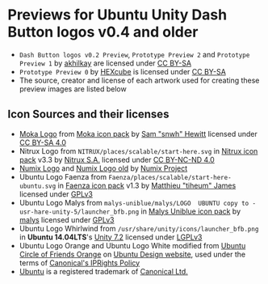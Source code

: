 Previews for Ubuntu Unity Dash Button logos v0.4 and older
==========================================================
- `Dash Button logos v0.2 Preview`, `Prototype Preview 2` and `Prototype Preview 1` by [akhilkay][akhilkay] are licensed under [CC BY-SA][CC-BY-SA]
- `Prototype Preview 0` by [HEXcube][HEXcube] is licensed under [CC BY-SA][CC-BY-SA]
- The source, creator and license of each artwork used for creating these preview images are listed below

Icon Sources and their licenses
-------------------------------
- [Moka Logo][moka-logo] from [Moka icon pack][moka-icon-pack] by [Sam "snwh" Hewitt][snwh] licensed under [CC BY-SA 4.0][CC-BY-SA]
- Nitrux Logo from `NITRUX/places/scalable/start-here.svg` in [Nitrux icon pack][nitrux-icon-pack] v3.3 by [Nitrux S.A.][nitrux] licensed under [CC BY-NC-ND 4.0][CC-BY-NC-ND]
- [Numix Logo][numix-logo-legacy] and [Numix Logo old][numix-super-logo] by [Numix Project][numix]
- Ubuntu Logo Faenza from `Faenza/places/scalable/start-here-ubuntu.svg` in [Faenza icon pack][faenza-icon-pack] v1.3 by [Matthieu "tiheum" James][tiheum] licensed under [GPLv3][GPL]
- Ubuntu Logo Malys from `malys-uniblue/malys/LOGO  UBUNTU copy to -usr-hare-unity-5/launcher_bfb.png` in [Malys Uniblue icon pack][malys-uniblue-icon-pack] by [malys][malys] licensed under [GPLv3][GPL]
- Ubuntu Logo Whirlwind from `/usr/share/unity/icons/launcher_bfb.png` in **Ubuntu 14.04LTS**'s [Unity 7.2][unity-core-package] licensed under [LGPLv3][LGPL]
- Ubuntu Logo Orange and Ubuntu Logo White modified from [Ubuntu Circle of Friends Orange][ubuntu-logo-orange] on [Ubuntu Design website][ubuntu-design-logos], used under the terms of [Canonical's IPRights Policy][IPpolicy]
- [Ubuntu][ubuntu-website] is a registered trademark of [Canonical Ltd.][canonical-website]


[moka-logo]: https://github.com/moka-project/moka-icon-theme/blob/master/src/M/moka.svg "Moka Logo's source svg file"
[moka-icon-pack]: https://snwh.org/moka "Moka Project's homepage"
[nitrux-icon-pack]: https://deviantn7k1.deviantart.com/art/Nitrux-293634207 "Nitrux icon pack on DeviantArt"
[numix-logo-legacy]: https://github.com/numixproject/numix-assets/blob/master/legacy/numix-logo-legacy.svg "Numix's old logo"
[numix-super-logo]: https://github.com/numixproject/numix-assets/blob/master/legacy/numix-super-new-logo-numix.svg "Numix's old logotype"
[faenza-icon-pack]: https://tiheum.deviantart.com/art/Faenza-Icons-173323228 "Faenza icon pack on DeviantArt"
[malys-uniblue-icon-pack]: https://malysss.deviantart.com/art/malys-uniblue-update-11-09-2012-298501868 "Malys Uniblue icon pack on DeviantArt"
[unity-core-package]: http://packages.ubuntu.com/trusty/libunity-core-6.0-9 "Unity's core assets package"
[ubuntu-logo-orange]: https://design.ubuntu.com/wp-content/uploads/logo-ubuntu_cof-orange-hex.svg "Ubuntu Circle of Friends Orange"
[ubuntu-design-logos]: https://design.ubuntu.com/brand/ubuntu-logo "Guidelines regarding use of Ubuntu Brand and Logo"

[akhilkay]: https://akhilkay.deviantart.com "akhilkay's DeviantArt page"
[HEXcube]: https://deviantart.com/HEXcube "HEXcube's DeviantArt page"
[snwh]: https://samuelhewitt.com "Sam Hewitt's website"
[nitrux]: https://nitrux.in "Nitrux S.A.'s website"
[numix]: https://numixproject.org "Numix Project's website"
[tiheum]: https://tiheum.deviantart.com "Matthieu James' DeviantArt page"
[malys]: https://malysss.deviantart.com "Malys's DeviantArt page"
[ubuntu-website]: https://ubuntu.com "Ubuntu website"
[canonical-website]: https://canonical.com "Canonical website"

[CC-BY-SA]: https://creativecommons.org/licenses/by-sa/4.0/ "More info on CC BY-SA 4.0"
[CC-BY-NC-ND]: https://creativecommons.org/licenses/by-nc-nd/4.0/ "More info on CC BY-NC-ND 4.0"
[GPL]: https://gnu.org/licenses/gpl-3.0.en.html "More info on GNU GPLv3"
[LGPL]: https://gnu.org/licenses/lgpl-3.0.en.html "More info on GNU Lesser GPLv3"
[IPpolicy]: https://ubuntu.com/legal/intellectual-property-policy "Canonical's Intellectual Property rights policy"
